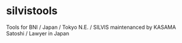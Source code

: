 # silvistools
Tools for BNI / Japan / Tokyo N.E. / SILVIS
maintenanced by KASAMA Satoshi / Lawyer in Japan
